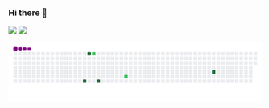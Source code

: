 ### Hi there 👋

<div>
  <img height="170em" src="https://github-readme-stats.vercel.app/api?username=DiogoicdSantos&count_private=true"/>
  <img height="170em" src="https://github-readme-stats.vercel.app/api/top-langs/?username=DiogoicdSantos"/>
</div>


![snake gif](https://github.com/DiogoicdSantos/DiogoicdSantos/blob/output/github-contribution-grid-snake.gif)



